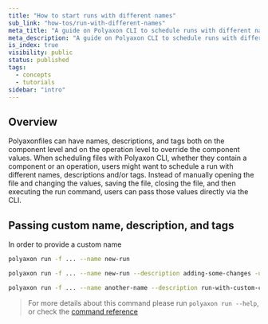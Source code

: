 ```yaml
---
title: "How to start runs with different names"
sub_link: "how-tos/run-with-different-names"
meta_title: "A guide on Polyaxon CLI to schedule runs with different names, descriptions and tags - Core Concepts"
meta_description: "A guide on Polyaxon CLI to schedule runs with different names, descriptions and tags."
is_index: true
visibility: public
status: published
tags:
  - concepts
  - tutorials
sidebar: "intro"
---
```


## Overview

Polyaxonfiles can have names, descriptions, and tags both on the component level and on the operation level to override the component values.
When scheduling files with Polyaxon CLI, whether they contain a component or an operation, 
users might want to schedule a run with different names, descriptions and/or tags. Instead of manually opening the file and changing the values, saving the file, closing the file, 
and then executing the run command, users can pass those values directly via the CLI.  

## Passing custom name, description, and tags

In order to provide a custom name

```bash
polyaxon run -f ... --name new-run
```

```bash
polyaxon run -f ... --name new-run --description adding-some-changes -u -l
```

```bash
polyaxon run -f ... --name another-name --description run-with-custom-connection --tags tests,debug
```


> For more details about this command please run `polyaxon run --help`,
or check the [command reference](/docs/core/cli/run/) 
